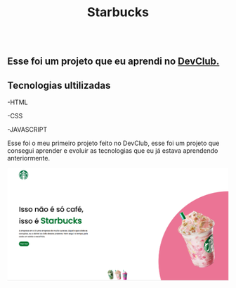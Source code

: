 <h1 align="center">
Starbucks</h1>
<br>
<br>
<h2>Esse foi um projeto que eu aprendi no <a href="https://aulas.devclub.com.br/m/courses">DevClub.</a></h2>

<h2>Tecnologias ultilizadas</h2>
  <p>-HTML</p>
  <p>-CSS</p>
  <p>-JAVASCRIPT</p>
<p>Esse foi o meu primeiro projeto feito no DevClub, esse foi um projeto que consegui aprender e evoluir as tecnologias que eu já estava aprendendo anteriormente.</p>

<img src="https://raw.githubusercontent.com/gustavoaduatti29/starbucks/6258d49db7386c8569825e8111e31d1bc013fca1/assets/FotoStarbucksTeste1.png">
